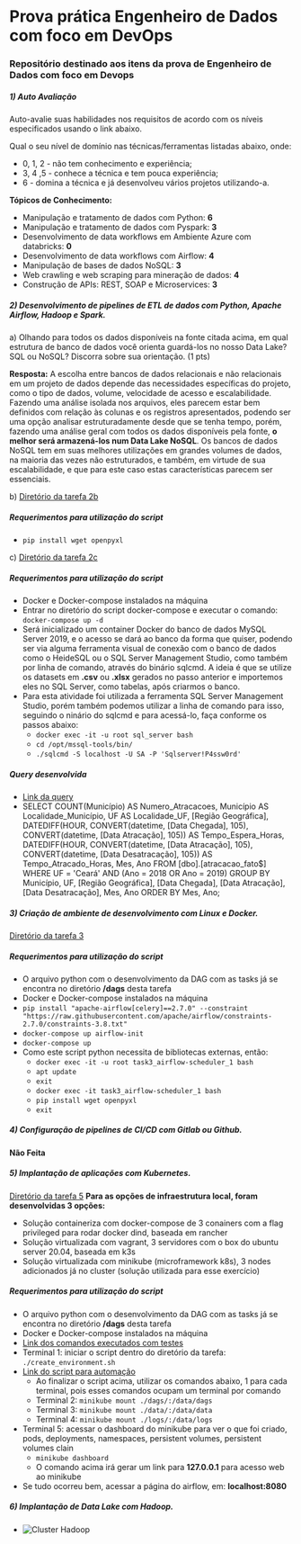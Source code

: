 # Prova prática Engenheiro de Dados com foco em DevOps

### Repositório destinado aos itens da prova de Engenheiro de Dados com foco em Devops

##### 1) Auto Avaliação 
Auto-avalie suas habilidades nos requisitos de acordo com os níveis especificados usando o
link abaixo.

Qual o seu nível de domínio nas técnicas/ferramentas listadas abaixo, onde:
* 0, 1, 2 - não tem conhecimento e experiência;
* 3, 4 ,5 - conhece a técnica e tem pouca experiência;
* 6 - domina a técnica e já desenvolveu vários projetos utilizando-a.

**Tópicos de Conhecimento:**
* Manipulação e tratamento de dados com Python: **6**
* Manipulação e tratamento de dados com Pyspark: **3**
* Desenvolvimento de data workflows em Ambiente Azure com databricks: **0**
* Desenvolvimento de data workflows com Airflow: **4**
* Manipulação de bases de dados NoSQL: **3**
* Web crawling e web scraping para mineração de dados: **4**
* Construção de APIs: REST, SOAP e Microservices: **3**

##### 2) Desenvolvimento de pipelines de ETL de dados com Python, Apache Airflow, Hadoop e Spark.

a) Olhando para todos os dados disponíveis na fonte citada acima, em qual
estrutura de banco de dados você orienta guardá-los no nosso Data Lake? SQL
ou NoSQL? Discorra sobre sua orientação. (1 pts)

**Resposta:** A escolha entre bancos de dados relacionais e não relacionais em um projeto de dados depende das 
necessidades específicas do projeto, como o tipo de dados, volume, velocidade de acesso e escalabilidade. 
Fazendo uma análise isolada nos arquivos, eles parecem estar bem definidos com relação às colunas e os registros apresentados,
podendo ser uma opção analisar estruturadamente desde que se tenha tempo, porém, fazendo uma análise geral com todos os dados disponíveis pela fonte, 
**o melhor será armazená-los num Data Lake NoSQL**. Os bancos de dados NoSQL tem em suas melhores utilizações em grandes
volumes de dados, na maioria das vezes  não estruturados, e também, em virtude de sua escalabilidade, e que para este caso 
estas características parecem ser essenciais.

b) [Diretório da tarefa 2b](https://github.com/tiagosouzatfs/prova_pratica_dataops/tree/main/task2/item_b)
##### Requerimentos para utilização do script
* `pip install wget openpyxl`

c) [Diretório da tarefa 2c](https://github.com/tiagosouzatfs/prova_pratica_dataops/tree/main/task2/item_c)
##### Requerimentos para utilização do script
* Docker e Docker-compose instalados na máquina
* Entrar no diretório do script docker-compose e executar o comando: `docker-compose up -d`
* Será inicializado um container Docker do banco de dados MySQL Server 2019, e o acesso se dará ao banco da forma que quiser, podendo ser via alguma ferramenta visual de conexão com o banco de dados como o HeideSQL ou o SQL Server Management Studio, como também por linha de comando, através do binário sqlcmd. A ideia é que se utilize os datasets em **.csv** ou **.xlsx** gerados no passo anterior e importemos eles no SQL Server, como tabelas, após criarmos o banco.
* Para esta atividade foi utilizada a ferramenta SQL Server Management Studio, porém também podemos utilizar a linha de comando para isso, seguindo o ninário do sqlcmd e para acessá-lo, faça conforme os passos abaixo:
  * `docker exec -it -u root sql_server bash`
  * `cd /opt/mssql-tools/bin/`
  * `./sqlcmd -S localhost -U SA -P 'Sqlserver!P4ssw0rd'`
##### Query desenvolvida
* [Link da query](https://github.com/tiagosouzatfs/prova_pratica_dataops/blob/main/task2/item_c/query_dataops.sql)
* SELECT COUNT(Município) AS Numero_Atracacoes, Município AS Localidade_Município, UF AS Localidade_UF, [Região Geográfica], DATEDIFF(HOUR, CONVERT(datetime, [Data Chegada], 105), CONVERT(datetime, [Data Atracação], 105)) AS Tempo_Espera_Horas, DATEDIFF(HOUR, CONVERT(datetime, [Data Atracação], 105), CONVERT(datetime, [Data Desatracação], 105)) AS Tempo_Atracado_Horas, Mes, Ano FROM [dbo].[atracacao_fato$] WHERE UF = 'Ceará' AND (Ano = 2018 OR Ano = 2019) GROUP BY Município, UF, [Região Geográfica], [Data Chegada], [Data Atracação], [Data Desatracação], Mes, Ano ORDER BY Mes, Ano;

##### 3) Criação de ambiente de desenvolvimento com Linux e Docker.
[Diretório da tarefa 3](https://github.com/tiagosouzatfs/prova_pratica_dataops/tree/main/task3)
##### Requerimentos para utilização do script
* O arquivo python com o desenvolvimento da DAG com as tasks já se encontra no diretório **/dags** desta tarefa
* Docker e Docker-compose instalados na máquina
* `pip install "apache-airflow[celery]==2.7.0" --constraint "https://raw.githubusercontent.com/apache/airflow/constraints-2.7.0/constraints-3.8.txt"`
* `docker-compose up airflow-init`
* `docker-compose up`
* Como este script python necessita de bibliotecas externas, então:
  * `docker exec -it -u root task3_airflow-scheduler_1 bash`
  * `apt update`
  * `exit`
  * `docker exec -it task3_airflow-scheduler_1 bash`
  * `pip install wget openpyxl`
  * `exit`

##### 4) Configuração de pipelines de CI/CD com Gitlab ou Github.
**Não Feita**

##### 5) Implantação de aplicações com Kubernetes.
[Diretório da tarefa 5](https://github.com/tiagosouzatfs/prova_pratica_dataops/tree/main/task5)
**Para as opções de infraestrutura local, foram desenvolvidas 3 opções:**
  * Solução containeriza com docker-compose de 3 conainers com a flag privileged para rodar docker dind, baseada em rancher
  * Solução virtualizada com vagrant, 3 servidores com o box do ubuntu server 20.04, baseada em k3s
  * Solução virtualizada com minikube (microframework k8s), 3 nodes adicionados já no cluster (solução utilizada para esse exercício)
##### Requerimentos para utilização do script
* O arquivo python com o desenvolvimento da DAG com as tasks já se encontra no diretório **/dags** desta tarefa
* Docker e Docker-compose instalados na máquina
* [Link dos comandos executados com testes](https://github.com/tiagosouzatfs/prova_pratica_dataops/blob/main/task5/comandos_utilizados.txt)
* Terminal 1: iniciar o script dentro do diretório da tarefa: `./create_environment.sh`
* [Link do script para automação](https://github.com/tiagosouzatfs/prova_pratica_dataops/blob/main/task5/create_environment.sh)
  * Ao finalizar o script acima, utilizar os comandos abaixo, 1 para cada terminal, pois esses comandos ocupam um terminal por comando
  * Terminal 2: `minikube mount ./dags/:/data/dags`
  * Terminal 3: `minikube mount ./data/:/data/data`
  * Terminal 4: `minikube mount ./logs/:/data/logs`
* Terminal 5: acessar o dashboard do minikube para ver o que foi criado, pods, deployments, namespaces, persistent volumes, persistent volumes clain
  * `minikube dashboard`
  * O comando acima irá gerar um link para **127.0.0.1** para acesso web ao minikube
* Se tudo ocorreu bem, acessar a página do airflow, em: **localhost:8080**

##### 6) Implantação de Data Lake com Hadoop.
*  ![Cluster Hadoop](/assets/images/tux.png)
